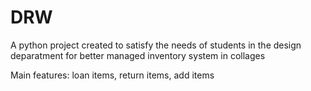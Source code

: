 # DRW
A python project created to satisfy the needs of students in the design deparatment for better managed inventory system in collages

Main features: loan items, return items, add items
